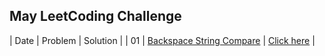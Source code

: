 ## May LeetCoding Challenge

| Date | Problem | Solution |
| 01 | [Backspace String Compare]() | [Click here](https://github.com/sadab-halim/Leetcode-Solutions/blob/main/Leetcode%20Daily%20Challenges/05.%20May%202022/01.%20Backspace%20String%20Compare.java) |